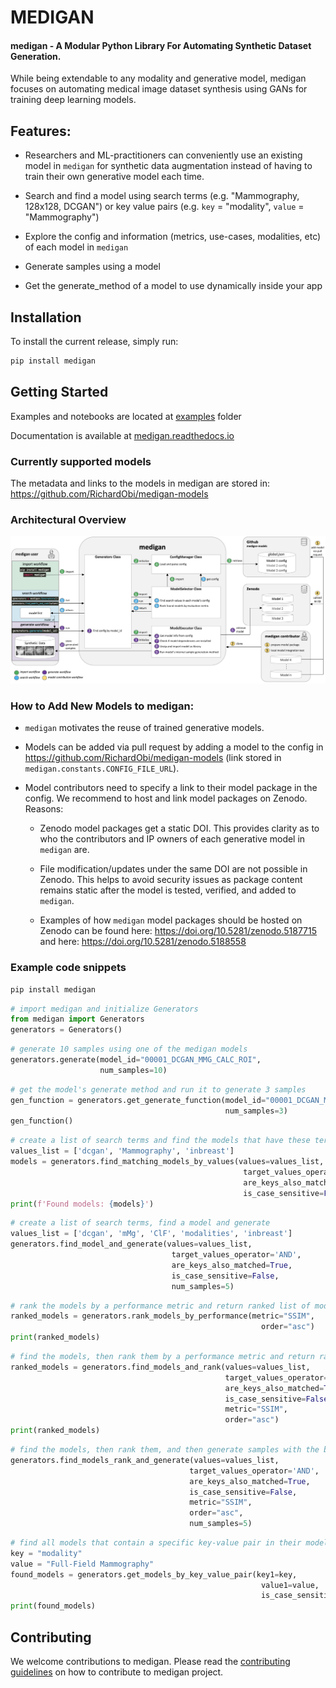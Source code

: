 # MEDIGAN

#### medigan - A Modular Python Library For Automating Synthetic Dataset Generation.

While being extendable to any modality and generative model, medigan focuses on automating medical image dataset synthesis using GANs for training deep learning models.

## Features:

- Researchers and ML-practitioners can conveniently use an existing model in `medigan` for synthetic data augmentation instead of having to train their own generative model each time.

- Search and find a model using search terms (e.g. "Mammography, 128x128, DCGAN") or key value pairs (e.g. `key` = "modality", `value` = "Mammography")

- Explore the config and information (metrics, use-cases, modalities, etc) of each model in `medigan`

- Generate samples using a model

- Get the generate_method of a model to use dynamically inside your app

## Installation
To install the current release, simply run:
```python
pip install medigan
```

## Getting Started
Examples and notebooks are located at [examples](examples) folder

Documentation is available at [medigan.readthedocs.io](https://medigan.readthedocs.io/en/latest/)

### Currently supported models
The metadata and links to the models in medigan are stored in: https://github.com/RichardObi/medigan-models

### Architectural Overview
![medigan architecture and worklows](docs/source/_static/medigan-workflows.png)

### How to Add New Models to medigan:

- `medigan` motivates the reuse of trained generative models.

- Models can be added via pull request by adding a model to the config in https://github.com/RichardObi/medigan-models (link stored in `medigan.constants.CONFIG_FILE_URL`).

- Model contributors need to specify a link to their model package in the config. We recommend to host and link model packages on Zenodo. Reasons:

    - Zenodo model packages get a static DOI. This provides clarity as to who the contributors and IP owners of each generative model in `medigan` are.

    - File modification/updates under the same DOI are not possible in Zenodo. This helps to avoid security issues as package content remains static after the model is tested, verified, and added to `medigan`.

    - Examples of how `medigan` model packages should be hosted on Zenodo can be found here: https://doi.org/10.5281/zenodo.5187715 and here: https://doi.org/10.5281/zenodo.5188558



### Example code snippets

```python
pip install medigan
```

```python
# import medigan and initialize Generators
from medigan import Generators
generators = Generators()
```

```python
# generate 10 samples using one of the medigan models
generators.generate(model_id="00001_DCGAN_MMG_CALC_ROI",
                    num_samples=10)
```

```python
# get the model's generate method and run it to generate 3 samples
gen_function = generators.get_generate_function(model_id="00001_DCGAN_MMG_CALC_ROI", 
                                                num_samples=3)
gen_function()
```

```python
# create a list of search terms and find the models that have these terms in their config.
values_list = ['dcgan', 'Mammography', 'inbreast']
models = generators.find_matching_models_by_values(values=values_list, 
                                                    target_values_operator='AND', 
                                                    are_keys_also_matched=True, 
                                                    is_case_sensitive=False)
print(f'Found models: {models}')
```

```python
# create a list of search terms, find a model and generate
values_list = ['dcgan', 'mMg', 'ClF', 'modalities', 'inbreast']
generators.find_model_and_generate(values=values_list, 
                                    target_values_operator='AND', 
                                    are_keys_also_matched=True, 
                                    is_case_sensitive=False, 
                                    num_samples=5)
```

```python
# rank the models by a performance metric and return ranked list of models
ranked_models = generators.rank_models_by_performance(metric="SSIM", 
                                                        order="asc")
print(ranked_models)
```

```python
# find the models, then rank them by a performance metric and return ranked list of models
ranked_models = generators.find_models_and_rank(values=values_list, 
                                                target_values_operator='AND',
                                                are_keys_also_matched=True,
                                                is_case_sensitive=False, 
                                                metric="SSIM", 
                                                order="asc")
print(ranked_models)
```

```python
# find the models, then rank them, and then generate samples with the best ranked model.
generators.find_models_rank_and_generate(values=values_list, 
                                        target_values_operator='AND',
                                        are_keys_also_matched=True,
                                        is_case_sensitive=False, 
                                        metric="SSIM", 
                                        order="asc", 
                                        num_samples=5)
```

```python
# find all models that contain a specific key-value pair in their model config.
key = "modality"
value = "Full-Field Mammography"
found_models = generators.get_models_by_key_value_pair(key1=key, 
                                                        value1=value, 
                                                        is_case_sensitive=False)
print(found_models)
```

## Contributing
We welcome contributions to medigan. Please read the [contributing guidelines](CONTRIBUTING.md) on how to contribute to medigan project.